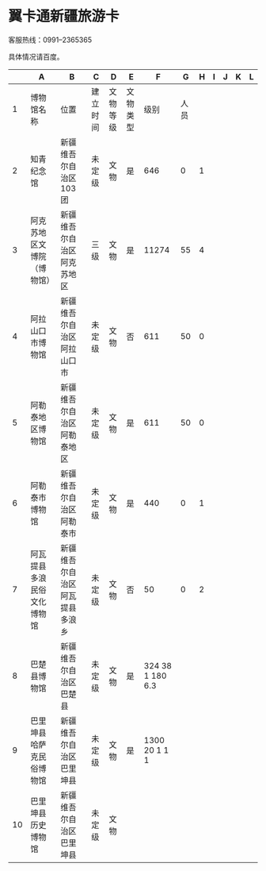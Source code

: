 # 翼卡通新疆旅游卡  

客服热线：0991–2365365  

具体情况请百度。  

|  |  A  |  B  |  C  |  D  |  E  |  F  |  G  |  H  |  I  |  J  |  K  |  L  |  
| --- | ------------------------ | ---------------------------- | -------- | -------- | -------- | ----- | ---- | --- | --- | --- | --- | --- |  
| 1  | 博物馆名称  | 位置  | 建立时间 | 文物等级 | 文物类型 | 级别  | 人员 |  |  |  |  |  |  
| 2  | 知青纪念馆  | 新疆维吾尔自治区103团  | 未定级  | 文物  | 是  | 646  | 0  | 1  |  |  |  |  |  
| 3  | 阿克苏地区文博院（博物馆） | 新疆维吾尔自治区阿克苏地区  | 三级  | 文物  | 是  | 11274 | 55  | 4  |  |  |  |  |  
| 4  | 阿拉山口市博物馆  | 新疆维吾尔自治区阿拉山口市  | 未定级  | 文物  | 否  | 611  | 50  | 0  |  |  |  |  |  
| 5  | 阿勒泰地区博物馆  | 新疆维吾尔自治区阿勒泰地区  | 未定级  | 文物  | 是  | 611  | 50  | 0  |  |  |  |  |  
| 6  | 阿勒泰市博物馆  | 新疆维吾尔自治区阿勒泰市  | 未定级  | 文物  | 是  | 440  | 0  | 1  |  |  |  |  |  
| 7  | 阿瓦提县多浪民俗文化博物馆 | 新疆维吾尔自治区阿瓦提县多浪乡 | 未定级  | 文物  | 否  | 50  | 0  | 2  |  |  |  |  |  
| 8 | 巴楚县博物馆 | 新疆维吾尔自治区巴楚县 | 未定级 | 文物 | 是 | 324 38 1 180 6.3  
| 9 | 巴里坤县哈萨克民俗博物馆 | 新疆维吾尔自治区巴里坤县 | 未定级 | 文物 | 是 | 1300 20 1 1 1  
| 10|巴里坤县历史博物馆 | 新疆维吾尔自治区巴里坤县 | 未定级 | 文物 |  
